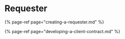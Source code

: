 # Requester

{% page-ref page="creating-a-requester.md" %}

{% page-ref page="developing-a-client-contract.md" %}



